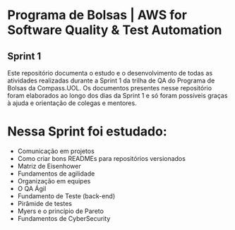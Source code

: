 # Programa de Bolsas | AWS for Software Quality & Test Automation 
## Sprint 1 
Este repositório documenta o estudo e o desenvolvimento de todas as atividades realizadas durante a Sprint 1 da trilha de QA do Programa de Bolsas da Compass.UOL.
Os documentos presentes nesse repositório foram elaborados ao longo dos dias da Sprint 1 e só foram possíveis graças à ajuda e orientação de colegas e mentores.

# Nessa Sprint foi estudado:

- Comunicação em projetos
- Como criar bons READMEs para repositórios versionados
- Matriz de Eisenhower
- Fundamentos de agilidade
- Organização em equipes
- O QA Ágil
- Fundamento de Teste (back-end)
- Pirâmide de testes
- Myers e o princípio de Pareto
- Fundamentos de CyberSecurity